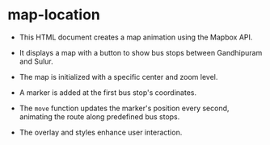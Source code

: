 # map-location

- This HTML document creates a map animation using the Mapbox API.

- It displays a map with a button to show bus stops between Gandhipuram and Sulur.

- The map is initialized with a specific center and zoom level.

- A marker is added at the first bus stop's coordinates.

- The `move` function updates the marker's position every second, animating the route along predefined bus stops.

- The overlay and styles enhance user interaction.
